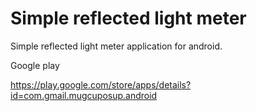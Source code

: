 Simple reflected light meter
=========================

Simple reflected light meter application for android.

Google play

https://play.google.com/store/apps/details?id=com.gmail.mugcuposup.android
